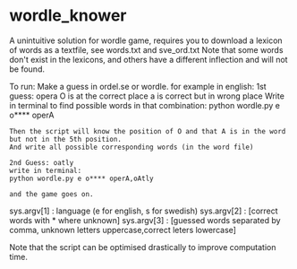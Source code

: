 # wordle_knower


A unintuitive solution for wordle game, requires you to download a lexicon of words as a textfile, see words.txt and sve_ord.txt
Note that some words don't exist in the lexicons, and others have a different inflection and will not be found. 

To run: Make a guess in ordel.se or wordle. 
for example in english: 
    1st guess: opera
    O is at the correct place
    a is correct but in wrong place
    Write in terminal to find possible words in that combination:
    python wordle.py e o**** operA
    
    Then the script will know the position of O and that A is in the word but not in the 5th position. 
    And write all possible corresponding words (in the word file)

    2nd Guess: oatly
    write in terminal:
    python wordle.py e o**** operA,oAtly

    and the game goes on. 

sys.argv[1] : language (e for english, s for swedish)
sys.argv[2] : [correct words with * where unknown]
sys.argv[3] : [guessed words separated by comma, unknown letters uppercase,correct leters lowercase]


Note that the script can be optimised drastically to improve computation time.

